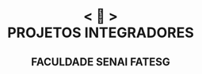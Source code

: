 <h1 align="center">
    < 📜 > <br>
PROJETOS INTEGRADORES
</h1>
    <h2 align="center">
    FACULDADE SENAI FATESG
    </h2>
